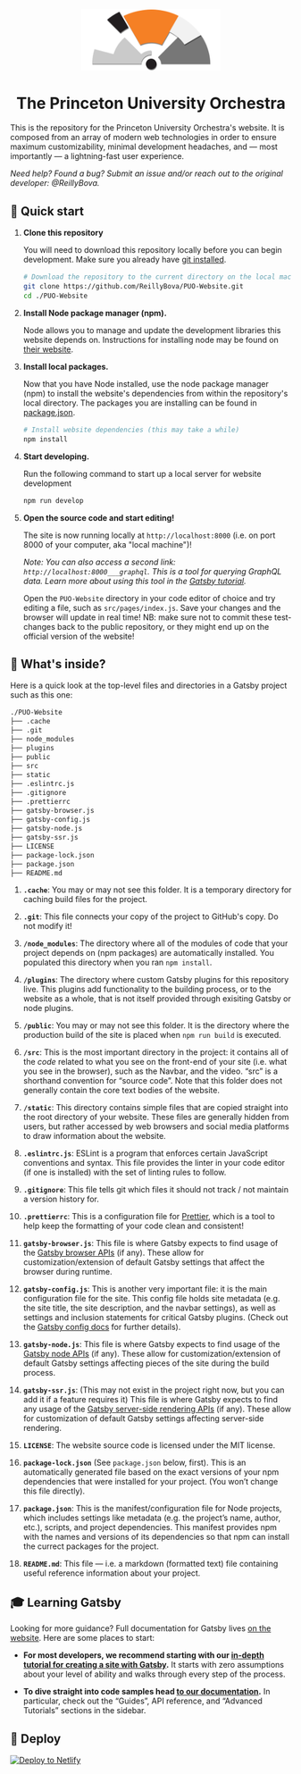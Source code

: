 <p align="center">
  <a href="https://orchestra.princeton.edu">
    <img alt="PUO" src="src/assets/branding/material_dark_PUOLOGO.svg" width="250" />
  </a>
</p>
<h1 align="center">
  The Princeton University Orchestra
</h1>

This is the repository for the Princeton University Orchestra's website. It is composed from an array of modern web technologies in order to ensure maximum customizability, minimal development headaches, and — most importantly — a lightning-fast user experience.

_Need help? Found a bug? Submit an issue and/or reach out to the original developer: @ReillyBova._

## 🚀 Quick start

1.  **Clone this repository**

    You will need to download this repository locally before you can begin development. Make sure you already have [git installed](https://git-scm.com/downloads).
    
    ```sh
    # Download the repository to the current directory on the local machine
    git clone https://github.com/ReillyBova/PUO-Website.git
    cd ./PUO-Website
    ```
    
2.  **Install Node package manager (npm).**

    Node allows you to manage and update the development libraries this website depends on. Instructions for installing node may be found on [their website](https://nodejs.org/en/download/).

3.  **Install local packages.**

    Now that you have Node installed, use the node package manager (npm) to install the website's dependencies from within the repository's local directory. The packages you are installing can be found in [package.json](package.json).

    ```sh
    # Install website dependencies (this may take a while)
    npm install
    ```

4.  **Start developing.**

    Run the following command to start up a local server for website development

    ```sh
    npm run develop
    ```

5.  **Open the source code and start editing!**

    The site is now running locally at `http://localhost:8000` (i.e. on port 8000 of your computer, aka "local machine")!

    *Note: You can also access a second link: `http://localhost:8000___graphql`. This is a tool for querying GraphQL data. Learn more about using this tool in the [Gatsby tutorial](https://next.gatsbyjs.org/tutorial/part-five/#introducing-graphiql).*

    Open the `PUO-Website` directory in your code editor of choice and try editing a file, such as `src/pages/index.js`. Save your changes and the browser will update in real time! NB: make sure not to commit these test-changes back to the public repository, or they might end up on the official version of the website!

## 🧐 What's inside?

Here is a quick look at the top-level files and directories in a Gatsby project such as this one:

    ./PUO-Website
    ├── .cache
    ├── .git
    ├── node_modules
    ├── plugins
    ├── public
    ├── src
    ├── static
    ├── .eslintrc.js
    ├── .gitignore
    ├── .prettierrc
    ├── gatsby-browser.js
    ├── gatsby-config.js
    ├── gatsby-node.js
    ├── gatsby-ssr.js
    ├── LICENSE
    ├── package-lock.json
    ├── package.json
    ├── README.md

  1.  **`.cache`**: You may or may not see this folder. It is a temporary directory for caching build files for the project. 
  
  2.  **`.git`**: This file connects your copy of the project to GitHub's copy. Do not modify it!
 
  3.  **`/node_modules`**: The directory where all of the modules of code that your project depends on (npm packages) are automatically installed. You populated this directory when you ran `npm install`.
 
  4.  **`/plugins`**: The directory where custom Gatsby plugins for this repository live. This plugins add functionality to the building process, or to the website as a whole, that is not itself provided through exisiting Gatsby or node plugins.
 
  5.  **`/public`**: You may or may not see this folder. It is the directory where the production build of the site is placed when `npm run build` is executed.

  6.  **`/src`**: This is the most important directory in the project: it contains all of the _code_ related to what you see on the front-end of your site (i.e. what you see in the browser), such as the Navbar, and the video. “src” is a shorthand convention for “source code”. Note that this folder does not generally contain the core text bodies of the website.

  7.  **`/static`**: This directory contains simple files that are copied straight into the root directory of your website. These files are generally hidden from users, but rather accessed by web browsers and social media platforms to draw information about the website.

  8.  **`.eslintrc.js`**: ESLint is a program that enforces certain JavaScript conventions and syntax. This file provides the linter in your code editor (if one is installed) with the set of linting rules to follow.

  9.  **`.gitignore`**: This file tells git which files it should not track / not maintain a version history for.

  10.  **`.prettierrc`**: This is a configuration file for [Prettier](https://prettier.io/), which is a tool to help keep the formatting of your code clean and consistent!

  11.  **`gatsby-browser.js`**: This file is where Gatsby expects to find usage of the [Gatsby browser APIs](https://next.gatsbyjs.org/docs/browser-apis/) (if any). These allow for customization/extension of default Gatsby settings that affect the browser during runtime.

  12.  **`gatsby-config.js`**: This is another very important file: it is the main configuration file for the site. This config file holds site metadata (e.g. the site title, the site description, and the navbar settings), as well as settings and inclusion statements for critical Gatsby plugins. (Check out the [Gatsby config docs](https://next.gatsbyjs.org/docs/gatsby-config/) for further details).

  13.  **`gatsby-node.js`**: This file is where Gatsby expects to find usage of the [Gatsby node APIs](https://next.gatsbyjs.org/docs/node-apis/) (if any). These allow for customization/extension of default Gatsby settings affecting pieces of the site during the build process.

  14.  **`gatsby-ssr.js`**: (This may not exist in the project right now, but you can add it if a feature requires it) This file is where Gatsby expects to find any usage of the [Gatsby server-side rendering APIs](https://next.gatsbyjs.org/docs/ssr-apis/) (if any). These allow for customization of default Gatsby settings affecting server-side rendering.

  15.  **`LICENSE`**: The website source code is licensed under the MIT license.

  16.  **`package-lock.json`** (See `package.json` below, first). This is an automatically generated file based on the exact versions of your npm dependencies that were installed for your project. (You won’t change this file directly).

  17.  **`package.json`**: This is the manifest/configuration file for Node projects, which includes settings like metadata (e.g. the project’s name, author, etc.), scripts, and project dependencies. This manifest provides npm with the names and versions of its dependencies so that npm can install the currect packages for the project.

  18.  **`README.md`**: This file — i.e. a markdown (formatted text) file containing useful reference information about your project.

## 🎓 Learning Gatsby

Looking for more guidance? Full documentation for Gatsby lives [on the website](https://next.gatsbyjs.org/). Here are some places to start:

-   **For most developers, we recommend starting with our [in-depth tutorial for creating a site with Gatsby](https://next.gatsbyjs.org/tutorial/).** It starts with zero assumptions about your level of ability and walks through every step of the process.

-   **To dive straight into code samples head [to our documentation](https://next.gatsbyjs.org/docs/).** In particular, check out the “Guides”, API reference, and “Advanced Tutorials” sections in the sidebar.

## 💫 Deploy

[![Deploy to Netlify](https://www.netlify.com/img/deploy/button.svg)](https://app.netlify.com/start/deploy?repository=https://github.com/gatsbyjs/gatsby-starter-default)
